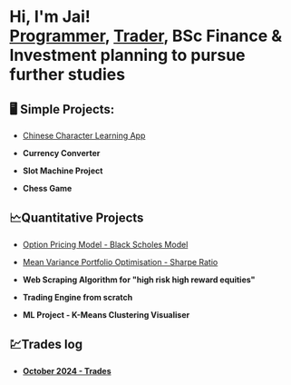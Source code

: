 <h1>Hi, I'm Jai! <br/><a href="https://github.com/JJ194">Programmer</a>, <a href="https://www.linkedin.com/in/jai-o-grady-724ba3245/">Trader</a>, BSc Finance & Investment planning to pursue further studies

<h2>🖥️ Simple Projects:</h2>

- [Chinese Character Learning App](https://github.com/JJ194/Chinese-Character-Game/blob/main/Character%20Game.py)

- <b>Currency Converter</b>

- <b>Slot Machine Project</b>

- <b>Chess Game</b>

<h2>🗠Quantitative Projects</h2>

- [Option Pricing Model - Black Scholes Model](https://github.com/JJ194/Black-Scholes-Pricing-Model/tree/main)

- [Mean Variance Portfolio Optimisation - Sharpe Ratio](https://github.com/JJ194/Mean-Variance-Portfolio-Optimisation-Sharpe-Ratio)

- <b>Web Scraping Algorithm for "high risk high reward equities" </b>

- <b>Trading Engine from scratch</b>

- <b>ML Project - K-Means Clustering Visualiser </b>

<h2>💹Trades log</h2>

- <b><a href="https://imgur.com/a/09-10-2024-3-45-1-account-risk-BKFoBgu">October 2024 - Trades</a>
